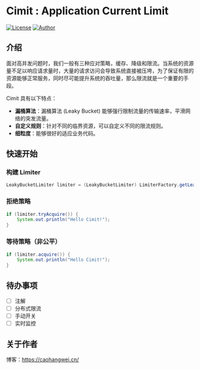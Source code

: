 # Cimit : Application Current Limit

[![License](https://img.shields.io/badge/license-Apache%202-4EB1BA.svg)](https://www.apache.org/licenses/LICENSE-2.0.html)
[![Author](https://img.shields.io/badge/Author-PinuoC-67C23A.svg)](https://caohangwei.cn/)

## 介绍
面对高并发问题时，我们一般有三种应对策略，缓存、降级和限流。当系统的资源量不足以响应请求量时，大量的请求访问会导致系统直接被压垮，为了保证有限的资源能够正常服务，同时尽可能提升系统的吞吐量，那么限流就是一个重要的手段。

Cimit 具有以下特点：

- **漏桶算法**：漏桶算法 (Leaky Bucket) 能够强行限制流量的传输速率，平滑网络的突发流量。
- **自定义规则**：针对不同的临界资源，可以自定义不同的限流规则。
- **细粒度**：能够很好的适应业务代码。

## 快速开始

### 构建 Limiter
``` java
LeakyBucketLimiter limiter = (LeakyBucketLimiter) LimiterFactory.getLeakyBucketLimiter();
```

### 拒绝策略
``` java
if (limiter.tryAcquire()) {
    System.out.println("Hello Cimit!");
}
```

### 等待策略（非公平）
``` java
if (limiter.acquire()) {
    System.out.println("Hello Cimit!");
}
```

## 待办事项

- [ ] 注解
- [ ] 分布式限流
- [ ] 手动开关
- [ ] 实时监控

## 关于作者

博客：https://caohangwei.cn/